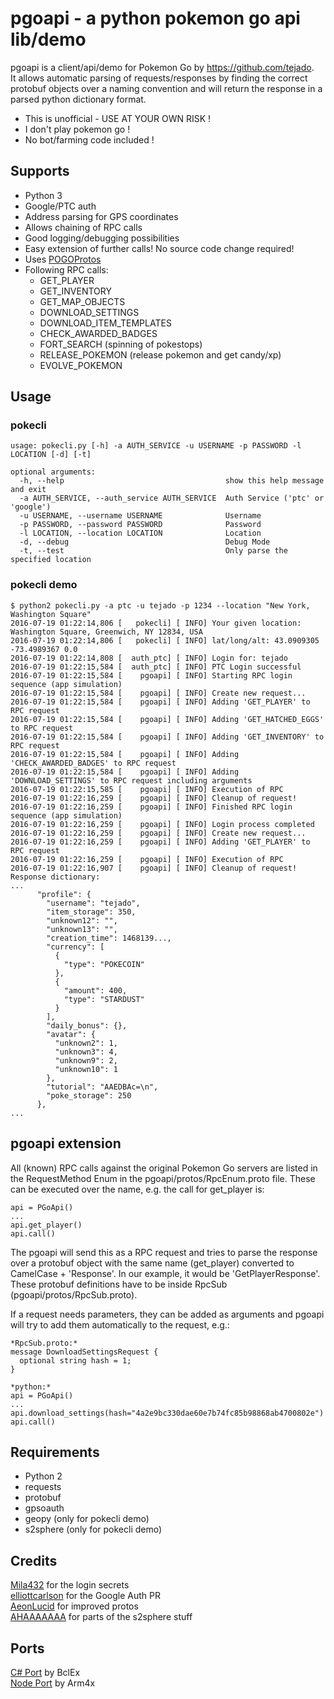 # pgoapi - a python pokemon go api lib/demo
pgoapi is a client/api/demo for Pokemon Go by https://github.com/tejado.  
It allows automatic parsing of requests/responses by finding the correct protobuf objects over a naming convention and will return the response in a parsed python dictionary format.   

 * This is unofficial - USE AT YOUR OWN RISK !
 * I don't play pokemon go !
 * No bot/farming code included !

## Supports
 * Python 3
 * Google/PTC auth
 * Address parsing for GPS coordinates
 * Allows chaining of RPC calls
 * Good logging/debugging possibilities
 * Easy extension of further calls! No source code change required!
 * Uses [POGOProtos](https://github.com/AeonLucid/POGOProtos) 
 * Following RPC calls:
   * GET_PLAYER
   * GET_INVENTORY
   * GET_MAP_OBJECTS
   * DOWNLOAD_SETTINGS
   * DOWNLOAD_ITEM_TEMPLATES
   * CHECK_AWARDED_BADGES
   * FORT_SEARCH (spinning of pokestops)
   * RELEASE_POKEMON (release pokemon and get candy/xp)
   * EVOLVE_POKEMON
 
## Usage

### pokecli
    usage: pokecli.py [-h] -a AUTH_SERVICE -u USERNAME -p PASSWORD -l LOCATION [-d] [-t]

    optional arguments:
      -h, --help                                    show this help message and exit
      -a AUTH_SERVICE, --auth_service AUTH_SERVICE  Auth Service ('ptc' or 'google')
      -u USERNAME, --username USERNAME              Username
      -p PASSWORD, --password PASSWORD              Password
      -l LOCATION, --location LOCATION              Location
      -d, --debug                                   Debug Mode
      -t, --test                                    Only parse the specified location


### pokecli demo

    $ python2 pokecli.py -a ptc -u tejado -p 1234 --location "New York, Washington Square"
    2016-07-19 01:22:14,806 [   pokecli] [ INFO] Your given location: Washington Square, Greenwich, NY 12834, USA
    2016-07-19 01:22:14,806 [   pokecli] [ INFO] lat/long/alt: 43.0909305 -73.4989367 0.0
    2016-07-19 01:22:14,808 [  auth_ptc] [ INFO] Login for: tejado
    2016-07-19 01:22:15,584 [  auth_ptc] [ INFO] PTC Login successful
    2016-07-19 01:22:15,584 [    pgoapi] [ INFO] Starting RPC login sequence (app simulation)
    2016-07-19 01:22:15,584 [    pgoapi] [ INFO] Create new request...
    2016-07-19 01:22:15,584 [    pgoapi] [ INFO] Adding 'GET_PLAYER' to RPC request
    2016-07-19 01:22:15,584 [    pgoapi] [ INFO] Adding 'GET_HATCHED_EGGS' to RPC request
    2016-07-19 01:22:15,584 [    pgoapi] [ INFO] Adding 'GET_INVENTORY' to RPC request
    2016-07-19 01:22:15,584 [    pgoapi] [ INFO] Adding 'CHECK_AWARDED_BADGES' to RPC request
    2016-07-19 01:22:15,584 [    pgoapi] [ INFO] Adding 'DOWNLOAD_SETTINGS' to RPC request including arguments
    2016-07-19 01:22:15,585 [    pgoapi] [ INFO] Execution of RPC
    2016-07-19 01:22:16,259 [    pgoapi] [ INFO] Cleanup of request!
    2016-07-19 01:22:16,259 [    pgoapi] [ INFO] Finished RPC login sequence (app simulation)
    2016-07-19 01:22:16,259 [    pgoapi] [ INFO] Login process completed
    2016-07-19 01:22:16,259 [    pgoapi] [ INFO] Create new request...
    2016-07-19 01:22:16,259 [    pgoapi] [ INFO] Adding 'GET_PLAYER' to RPC request
    2016-07-19 01:22:16,259 [    pgoapi] [ INFO] Execution of RPC
    2016-07-19 01:22:16,907 [    pgoapi] [ INFO] Cleanup of request!
    Response dictionary:
    ...
          "profile": {
            "username": "tejado",
            "item_storage": 350,
            "unknown12": "",
            "unknown13": "",
            "creation_time": 1468139...,
            "currency": [
              {
                "type": "POKECOIN"
              },
              {
                "amount": 400,
                "type": "STARDUST"
              }
            ],
            "daily_bonus": {},
            "avatar": {
              "unknown2": 1,
              "unknown3": 4,
              "unknown9": 2,
              "unknown10": 1
            },
            "tutorial": "AAEDBAc=\n",
            "poke_storage": 250
          },
    ...

## pgoapi extension
All (known) RPC calls against the original Pokemon Go servers are listed in the RequestMethod Enum in the pgoapi/protos/RpcEnum.proto file. These can be executed over the name, e.g. the call for get_player is:

    api = PGoApi()
    ...
    api.get_player()
    api.call()
    
The pgoapi will send this as a RPC request and tries to parse the response over a protobuf object with the same name (get_player) converted to CamelCase + 'Response'. In our example, it would be 'GetPlayerResponse'. These protobuf definitions have to be inside RpcSub (pgoapi/protos/RpcSub.proto).

If a request needs parameters, they can be added as arguments and pgoapi will try to add them automatically to the request, e.g.:

    *RpcSub.proto:*
    message DownloadSettingsRequest {
      optional string hash = 1;
    }
    
    *python:*
    api = PGoApi()
    ...
    api.download_settings(hash="4a2e9bc330dae60e7b74fc85b98868ab4700802e")
    api.call()

    
## Requirements
 * Python 2
 * requests
 * protobuf
 * gpsoauth
 * geopy (only for pokecli demo)
 * s2sphere (only for pokecli demo)
 
    
## Credits
[Mila432](https://github.com/Mila432/Pokemon_Go_API) for the login secrets  
[elliottcarlson](https://github.com/elliottcarlson) for the Google Auth PR  
[AeonLucid](https://github.com/AeonLucid/POGOProtos) for improved protos  
[AHAAAAAAA](https://github.com/AHAAAAAAA/PokemonGo-Map) for parts of the s2sphere stuff

## Ports
[C# Port](https://github.com/BclEx/pokemongo-api-demo.net) by BclEx  
[Node Port](https://github.com/Armax/Pokemon-GO-node-api) by Arm4x  
